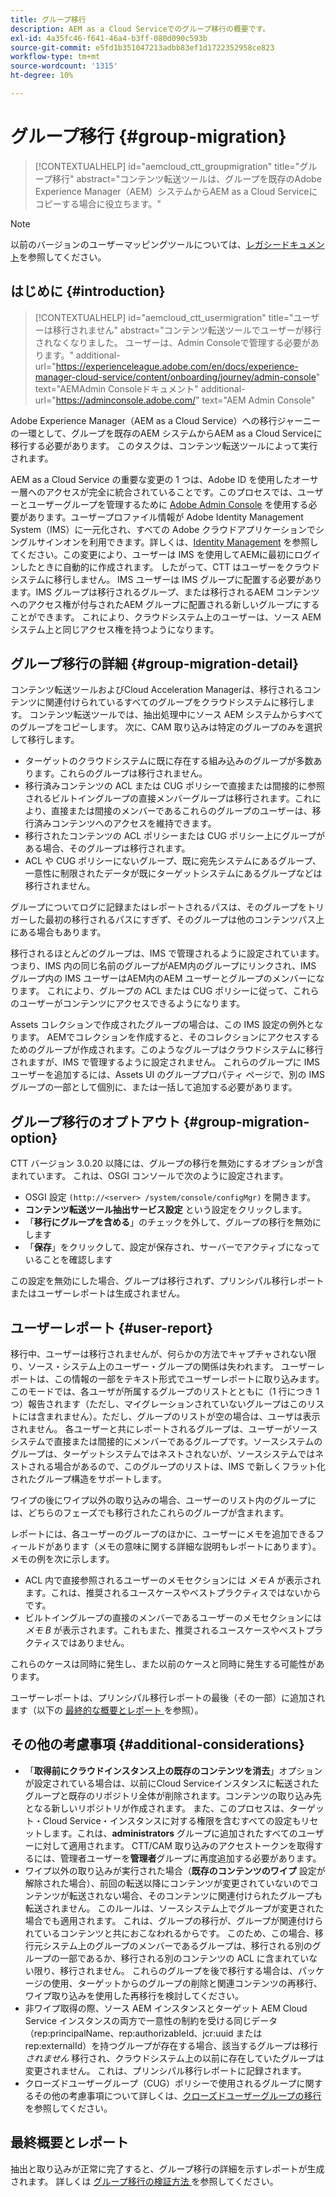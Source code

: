 ```yaml
---
title: グループ移行
description: AEM as a Cloud Serviceでのグループ移行の概要です。
exl-id: 4a35fc46-f641-46a4-b3ff-080d090c593b
source-git-commit: e5fd1b351047213adbb83ef1d1722352958ce823
workflow-type: tm+mt
source-wordcount: '1315'
ht-degree: 10%

---
```



# グループ移行 {#group-migration}

>[!CONTEXTUALHELP]
>id="aemcloud_ctt_groupmigration"
>title="グループ移行"
>abstract="コンテンツ転送ツールは、グループを既存のAdobe Experience Manager（AEM）システムからAEM as a Cloud Serviceにコピーする場合に役立ちます。"

>[!NOTE]
>以前のバージョンのユーザーマッピングツールについては、[レガシードキュメント](/help/journey-migration/content-transfer-tool/user-mapping-tool-legacy/considerations-user-mapping-tool-legacy.md)を参照してください。

## はじめに {#introduction}

>[!CONTEXTUALHELP]
>id="aemcloud_ctt_usermigration"
>title="ユーザーは移行されません"
>abstract="コンテンツ転送ツールでユーザーが移行されなくなりました。 ユーザーは、Admin Consoleで管理する必要があります。"
>additional-url="https://experienceleague.adobe.com/en/docs/experience-manager-cloud-service/content/onboarding/journey/admin-console" text="AEMAdmin Consoleドキュメント"
>additional-url="https://adminconsole.adobe.com/" text="AEM Admin Console"
>
Adobe Experience Manager（AEM as a Cloud Service）への移行ジャーニーの一環として、グループを既存のAEM システムからAEM as a Cloud Serviceに移行する必要があります。 このタスクは、コンテンツ転送ツールによって実行されます。

AEM as a Cloud Service の重要な変更の 1 つは、Adobe ID を使用したオーサー層へのアクセスが完全に統合されていることです。このプロセスでは、ユーザーとユーザーグループを管理するために [Adobe Admin Console](https://helpx.adobe.com/jp/enterprise/using/admin-console.html) を使用する必要があります。ユーザープロファイル情報が Adobe Identity Management System（IMS）に一元化され、すべての Adobe クラウドアプリケーションでシングルサインオンを利用できます。詳しくは、[Identity Management](https://experienceleague.adobe.com/docs/experience-manager-cloud-service/content/overview/what-is-new-and-different.html?lang=ja#identity-management) を参照してください。この変更により、ユーザーは IMS を使用してAEMに最初にログインしたときに自動的に作成されます。  したがって、CTT はユーザーをクラウドシステムに移行しません。  IMS ユーザーは IMS グループに配置する必要があります。IMS グループは移行されるグループ、または移行されるAEM コンテンツへのアクセス権が付与されたAEM グループに配置される新しいグループにすることができます。  これにより、クラウドシステム上のユーザーは、ソース AEM システム上と同じアクセス権を持つようになります。

## グループ移行の詳細 {#group-migration-detail}

コンテンツ転送ツールおよびCloud Acceleration Managerは、移行されるコンテンツに関連付けられているすべてのグループをクラウドシステムに移行します。 コンテンツ転送ツールでは、抽出処理中にソース AEM システムからすべてのグループをコピーします。 次に、CAM 取り込みは特定のグループのみを選択して移行します。

* ターゲットのクラウドシステムに既に存在する組み込みのグループが多数あります。これらのグループは移行されません。
* 移行済みコンテンツの ACL または CUG ポリシーで直接または間接的に参照されるビルトイングループの直接メンバーグループは移行されます。これにより、直接または間接のメンバーであるこれらのグループのユーザーは、移行済みコンテンツへのアクセスを維持できます。
* 移行されたコンテンツの ACL ポリシーまたは CUG ポリシー上にグループがある場合、そのグループは移行されます。
* ACL や CUG ポリシーにないグループ、既に宛先システムにあるグループ、一意性に制限されたデータが既にターゲットシステムにあるグループなどは移行されません。

グループについてログに記録またはレポートされるパスは、そのグループをトリガーした最初の移行されるパスにすぎず、そのグループは他のコンテンツパス上にある場合もあります。

移行されるほとんどのグループは、IMS で管理されるように設定されています。  つまり、IMS 内の同じ名前のグループがAEM内のグループにリンクされ、IMS グループ内の IMS ユーザーはAEM内のAEM ユーザーとグループのメンバーになります。  これにより、グループの ACL または CUG ポリシーに従って、これらのユーザーがコンテンツにアクセスできるようになります。

Assets コレクションで作成されたグループの場合は、この IMS 設定の例外となります。 AEMでコレクションを作成すると、そのコレクションにアクセスするためのグループが作成されます。このようなグループはクラウドシステムに移行されますが、IMS で管理するように設定されません。  これらのグループに IMS ユーザーを追加するには、Assets UI のグループプロパティ ページで、別の IMS グループの一部として個別に、または一括して追加する必要があります。


## グループ移行のオプトアウト {#group-migration-option}

CTT バージョン 3.0.20 以降には、グループの移行を無効にするオプションが含まれています。  これは、OSGI コンソールで次のように設定されます。

* OSGI 設定 `(http://<server> /system/console/configMgr)` を開きます。
* **コンテンツ転送ツール抽出サービス設定** という設定をクリックします。
* 「**移行にグループを含める**」のチェックを外して、グループの移行を無効にします
* 「**保存**」をクリックして、設定が保存され、サーバーでアクティブになっていることを確認します

この設定を無効にした場合、グループは移行されず、プリンシパル移行レポートまたはユーザーレポートは生成されません。

## ユーザーレポート {#user-report}

移行中、ユーザーは移行されませんが、何らかの方法でキャプチャされない限り、ソース・システム上のユーザー・グループの関係は失われます。  ユーザーレポートは、この情報の一部をテキスト形式でユーザーレポートに取り込みます。 このモードでは、各ユーザが所属するグループのリストとともに（1 行につき 1 つ）報告されます（ただし、マイグレーションされていないグループはこのリストには含まれません）。ただし、グループのリストが空の場合は、ユーザは表示されません。 各ユーザーと共にレポートされるグループは、ユーザーがソースシステムで直接または間接的にメンバーであるグループです。ソースシステムのグループは、ターゲットシステムではネストされないが、ソースシステムではネストされる場合があるので、このグループのリストは、IMS で新しくフラット化されたグループ構造をサポートします。

ワイプの後にワイプ以外の取り込みの場合、ユーザーのリスト内のグループには、どちらのフェーズでも移行されたこれらのグループが含まれます。

レポートには、各ユーザーのグループのほかに、ユーザーにメモを追加できるフィールドがあります（メモの意味に関する詳細な説明もレポートにあります）。  メモの例を次に示します。

* ACL 内で直接参照されるユーザーのメモセクションには *メモ A* が表示されます。これは、推奨されるユースケースやベストプラクティスではないからです。
* ビルトイングループの直接のメンバーであるユーザーのメモセクションには *メモ B* が表示されます。これもまた、推奨されるユースケースやベストプラクティスではありません。

これらのケースは同時に発生し、また以前のケースと同時に発生する可能性があります。

ユーザーレポートは、プリンシパル移行レポートの最後（その一部）に追加されます（以下の [ 最終的な概要とレポート ](#final-summary-and-report) を参照）。

## その他の考慮事項 {#additional-considerations}

* 「**取得前にクラウドインスタンス上の既存のコンテンツを消去**」オプションが設定されている場合は、以前にCloud Serviceインスタンスに転送されたグループと既存のリポジトリ全体が削除されます。コンテンツの取り込み先となる新しいリポジトリが作成されます。 また、このプロセスは、ターゲット・Cloud Service・インスタンスに対する権限を含むすべての設定もリセットします。これは、**administrators** グループに追加されたすべてのユーザーに対して適用されます。 CTT/CAM 取り込みのアクセストークンを取得するには、管理者ユーザーを&#x200B;**管理者**&#x200B;グループに再度追加する必要があります。
* ワイプ以外の取り込みが実行された場合（**既存のコンテンツのワイプ** 設定が解除された場合）、前回の転送以降にコンテンツが変更されていないのでコンテンツが転送されない場合、そのコンテンツに関連付けられたグループも転送されません。 このルールは、ソースシステム上でグループが変更された場合でも適用されます。 これは、グループの移行が、グループが関連付けられているコンテンツと共におこなわれるからです。 このため、この場合、移行元システム上のグループのメンバーであるグループは、移行される別のグループの一部であるか、移行される別のコンテンツの ACL に含まれていない限り、移行されません。 これらのグループを後で移行する場合は、パッケージの使用、ターゲットからのグループの削除と関連コンテンツの再移行、ワイプ取り込みを使用した再移行を検討してください。
* 非ワイプ取得の際、ソース AEM インスタンスとターゲット AEM Cloud Service インスタンスの両方で一意性の制約を受ける同じデータ（rep:principalName、rep:authorizableId、jcr:uuid または rep:externalId）を持つグループが存在する場合、該当するグループは移行 _されません_ 移行され、クラウドシステム上の以前に存在していたグループは変更されません。 これは、プリンシパル移行レポートに記録されます。
* クローズドユーザーグループ（CUG）ポリシーで使用されるグループに関するその他の考慮事項について詳しくは、[クローズドユーザーグループの移行](/help/journey-migration/content-transfer-tool/using-content-transfer-tool/closed-user-groups-migration.md)を参照してください。

## 最終概要とレポート

抽出と取り込みが正常に完了すると、グループ移行の詳細を示すレポートが生成されます。 詳しくは [ グループ移行の検証方法 ](/help/journey-migration/content-transfer-tool/using-content-transfer-tool/validating-content-transfers.md#how-to-validate-group-migration) を参照してください。
